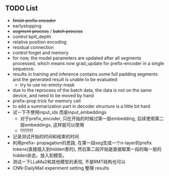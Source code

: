 ## TODO List 
* ~~finish prefix encoder~~
* earlystopping
* ~~segment process~~ / ~~batch process~~
* control bptt_depth 
* relative position encoding
* residual connection
* control forget and memory 
* for now, the model parameters are updated after all segments processed, which means now grad_update for prefix-encoder in a single sequence.
* results in training and inference contains some full padding segments
  and the generated result is unable to be evaluated
    * try to use no-emoty-mask 
* due to the reprocess of the batch data, the data is not on the same device, and need to be moved by hand
* prefix-prop trick for memory cell
* to add a summarization part in decoder structure is a little bit hard
* 试一下不使用input_ids 而是input_embeddings
  * 对于prefix_encoder, 只在开始的时候过第一层embedding, 后续使用第二层embeddings, 这样就可以使用
  * !!!!!!!!!!
* 记录测试开始的时间和结束的时间
* 利用prefix- propagation的思路, 在第一段seg生成一个n-layer的prefix tokens(直接插入到hidden里的), 然后第二段开始是直接取第一段的每一层的hidden状态，放入到模型。
* 测试一下LLaMa2和其他模型的表现, 不是RMT结构也可以
* CNN-DailyMail experiment setting 整理
results
